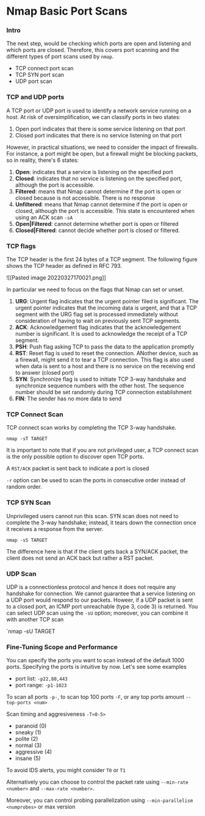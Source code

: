 # Nmap Basic Port Scans

### Intro
The next step, would be checking which ports are open and listening and which ports are closed. Therefore, this covers port scanning and the different types of port scans used by `nmap`.

- TCP connect port scan
- TCP SYN port scan
- UDP port scan

### TCP and UDP ports
 A TCP port or UDP port is used to identify a network service running on a host. At risk of oversimplification, we can classify ports in two states:
1. Open port indicates that there is some service listening on that port
2. Closed port indicates that there is no service listening on that port

However, in practical situations, we need to consider the impact of firewalls. For instance, a port might be open, but a firewall might be blocking packets, so in reality, there's 6 states:

1. **Open**: indicates that a service is listening on the specified port
2. **Closed**: indicates that no service is listening on the specified port, although the port is accessible.
3. **Filtered**: means that Nmap cannot determine if the port is open or closed because is not accessible. There is no response
4. **Unfiltered**: means that Nmap cannot determine if the port is open or closed, although the port is accessible. This state is encountered when using an ACK scan `-sA`
5. **Open|Filtered**: cannot determine whether port is open or filtered
6. **Closed|Filtered**: cannot decide whether port is closed or filtered.

### TCP flags
The TCP header is the first 24 bytes of a TCP segment. The following figure shows the TCP header as defined in RFC 793.

![[Pasted image 20220327170021.png]]

In particular we need to focus on the flags that Nmap can set or unset.

1. **URG**: Urgent flag indicates that the urgent pointer filed is significant. The urgent pointer indicates that the incoming data is urgent, and that a TCP segment with the URG flag set is processed immediately without consideration of having to wait on previously sent TCP segments.
2. **ACK**: Acknowledgement flag indicates that the acknowledgement number is significant. It is used to acknowledge the receipt of a TCP segment.
3. **PSH**: Push flag asking TCP to pass the data to the application promptly
4. **RST**: Reset flag is used to reset the connection. ANother device, such as a firewall, might send it to tear a TCP connection. This flag is also used when data is sent to a host and there is no service on the receiving end to answer (closed port)
5. **SYN**: Synchronize flag is used to initiate TCP 3-way handshake and synchronize sequence numbers with the other host. The sequence number should be set randomly during TCP connection establishment
6. **FIN**: The sender has no more data to send

### TCP Connect Scan
TCP connect scan works by completing the TCP 3-way handshake.

`nmap -sT TARGET`

It is important to note that if you are not privileged user, a TCP connect scan is the only possible option to discover open TCP ports.

A `RST/ACK` packet is sent back to indicate a port is closed

`-r` option can be used to scan the ports in consecutive order instead of random order.

### TCP SYN Scan
Unprivileged users cannot run this scan. SYN scan does not need to complete the 3-way handshake; instead, it tears down the connection once it receives a response from the server.

`nmap -sS TARGET`

The difference here is that if the client gets back a SYN/ACK packet, the client does not send an ACK back but rather a RST packet.

### UDP Scan
UDP is a connectionless protocol and hence it does not require any handshake for connection. We cannot guarantee that a service listening on a UDP port would respond to our packets. Howeer, if a UDP packet is sent to a closed port, an ICMP port unreachable (type 3, code 3) is returned. You can select UDP scan using the `-sU` option; moreover, you can combine it with another TCP scan

`nmap -sU TARGET

### Fine-Tuning Scope and Performance
You can specify the ports you want to scan instead of the default 1000 ports. Specifying the ports is intuitive by now. Let's see some examples

- port list: `-p22,80,443`
- port range: `-p1-1023`

To scan all ports `-p-`, to scan top 100 ports `-F`, or any top ports amount `--top-ports <num>`

Scan timing and aggresiveness `-T<0-5>`

- paranoid (0)
- sneaky (1)
- polite (2)
- normal (3)
- aggressive (4)
- insane (5)

To avoid IDS alerts, you might consider `T0` or `T1`

Alternatively you can choose to control the packet rate using `--min-rate <number>` and `--max-rate <number>`.

Moreover, you can control probing parallelization using `--min-parallelism <numprobes>` or max version





